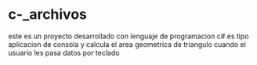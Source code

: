 # c-_archivos
este es un proyecto desarrollado con lenguaje de programacion c# es tipo aplicacion de consola y calcula el area
geometrica de triangulo cuando el usuario les pasa datos por teclado
